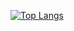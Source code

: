 
[![Top Langs](https://github-readme-stats.vercel.app/api/top-langs/?username=AFesD&&layout=compact)](https://github.com/anuraghazra/github-readme-stats)
